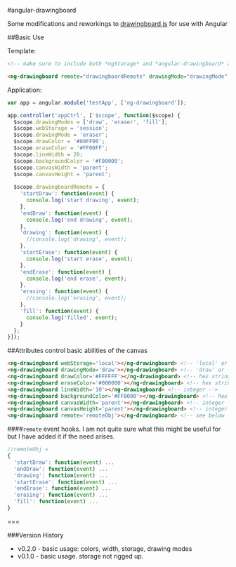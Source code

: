#angular-drawingboard

Some modifications and reworkings to [drawingboard.js](https://github.com/Leimi/drawingboard.js) for use with Angular

##Basic Use

Template:

```html
<!-- make sure to include both *ngStorage* and *angular-drawingboard* as script src-->

<ng-drawingboard remote="drawingboardRemote" drawingMode="drawingMode" eraseColor="eraseColor" drawColor="drawColor" lineWidth="lineWidth" webStorage="webStorage" backgroundColor="backgroundColor"></ng-drawingboard>
```

Application:

```javascript
var app = angular.module('testApp', ['ng-drawingboard']);

app.controller('appCtrl', ['$scope', function($scope) {
  $scope.drawingModes = ['draw', 'eraser', 'fill'];
  $scope.webStorage = 'session';
  $scope.drawingMode = 'eraser';
  $scope.drawColor = '#00FF00';
  $scope.eraseColor = '#FF00FF';
  $scope.lineWidth = 20;
  $scope.backgroundColor = '#F00000';
  $scope.canvasWidth = 'parent';
  $scope.canvasHeight = 'parent';
  
  $scope.drawingboardRemote = {
    'startDraw': function(event) {
      console.log('start drawing', event);
    },
    'endDraw': function(event) {
      console.log('end drawing', event);
    },
    'drawing': function(event) {
      //console.log('drawing', event);
    },
    'startErase': function(event) {
      console.log('start erase', event);
    },
    'endErase': function(event) {
      console.log('end erase', event);
    },
    'erasing': function(event) {
      //console.log('erasing', event);
    },
    'fill': function(event) {
      console.log('filled', event);
    }
  };
}]);
```

##Attributes
control basic abilities of the canvas

```html
<ng-drawingboard webStorage='local'></ng-drawingboard> <!-- 'local' or 'session' -->
<ng-drawingboard drawingMode='draw'></ng-drawingboard> <!-- 'draw' or 'eraser or 'fill' -->
<ng-drawingboard drawColor='#FFFFFF'></ng-drawingboard> <!-- hex string -->
<ng-drawingboard eraseColor='#000000'></ng-drawingboard> <!-- hex string -->
<ng-drawingboard lineWidth='10'></ng-drawingboard> <!-- integer -->
<ng-drawingboard backgroundColor='#FF0000'></ng-drawingboard> <!-- hex string -->
<ng-drawingboard canvasWidth='parent'></ng-drawingboard> <!-- integer -->
<ng-drawingboard canvasHeight='parent'></ng-drawingboard> <!-- integer -->
<ng-drawingboard remote='remoteObj'></ng-drawingboard> <!-- see below -->
```

####`remote`
event hooks. I am not quite sure what this might be useful for but I have added it if the need arises.

```javascript
//remoteObj =
{
  'startDraw': function(event) ...
  'endDraw': function(event) ...
  'drawing': function(event) ...
  'startErase': function(event) ...
  'endErase': function(event) ...
  'erasing': function(event) ...
  'fill': function(event) ...
}
```

===

###Version History

- v0.2.0 - basic usage: colors, width, storage, drawing modes
- v0.1.0 - basic usage. storage not rigged up.